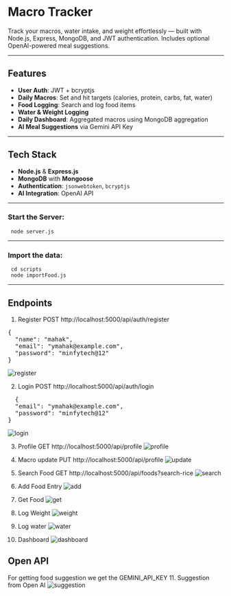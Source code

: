 # Macro Tracker

Track your macros, water intake, and weight effortlessly — built with Node.js, Express, MongoDB, and JWT authentication. Includes optional OpenAI-powered meal suggestions.

---

## Features

- **User Auth**: JWT + bcryptjs  
- **Daily Macros**: Set and hit targets (calories, protein, carbs, fat, water)  
- **Food Logging**: Search and log food items  
- **Water & Weight Logging**  
- **Daily Dashboard**: Aggregated macros using MongoDB aggregation  
- **AI Meal Suggestions** via Gemini API Key

---

## Tech Stack

- **Node.js** & **Express.js**  
- **MongoDB** with **Mongoose**  
- **Authentication**: `jsonwebtoken`, `bcryptjs`  
- **AI Integration**: OpenAI API 

---
### **Start the Server:**
     node server.js

---
### **Import the data:**
     cd scripts
     node importFood.js

---

## Endpoints

1. Register 
POST http://localhost:5000/api/auth/register
<pre>{
  "name": "mahak",
  "email": "ymahak@example.com",
  "password": "minfytech@12"
}
</pre>
![register](./screenshots/register.png)

2. Login 
POST http://localhost:5000/api/auth/login
<pre>
  {
  "email": "ymahak@example.com",
  "password": "minfytech@12"
}
</pre>
![login](./screenshots/login.png)

3. Profile 
GET http://localhost:5000/api/profile
![profile](./screenshots/profile.png)

4. Macro update
PUT http://localhost:5000/api/profile
![update](./screenshots/macro-update.png)

5. Search Food
GET http://localhost:5000/api/foods?search-rice
![search](./screenshots/food-search.png)

6. Add Food Entry
![add](./screenshots/food_entry.png)

7. Get Food
![get](./screenshots/foods.png)

8. Log Weight
![weight](./screenshots/weight_log.png)

9. Log water
![water](./screenshots/water_log.png)

10. Dashboard
![dashboard](./screenshots/dashboard.png)


## Open API 
For getting food suggestion we get the GEMINI_API_KEY 
11. Suggestion from Open AI 
![suggestion](./screenshots/api_suggestion.png)










